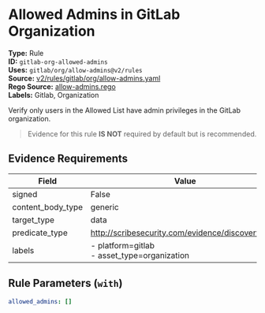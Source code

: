 # Allowed Admins in GitLab Organization  
**Type:** Rule  
**ID:** `gitlab-org-allowed-admins`  
**Uses:** `gitlab/org/allow-admins@v2/rules`  
**Source:** [v2/rules/gitlab/org/allow-admins.yaml](https://github.com/scribe-public/sample-policies/v2/rules/gitlab/org/allow-admins.yaml)  
**Rego Source:** [allow-admins.rego](https://github.com/scribe-public/sample-policies/v2/rules/gitlab/org/allow-admins.rego)  
**Labels:** Gitlab, Organization  

Verify only users in the Allowed List have admin privileges in the GitLab organization.

> Evidence for this rule **IS NOT** required by default but is recommended.


## Evidence Requirements  
| Field | Value |
|-------|-------|
| signed | False |
| content_body_type | generic |
| target_type | data |
| predicate_type | http://scribesecurity.com/evidence/discovery/v0.1 |
| labels | - platform=gitlab<br>- asset_type=organization |

## Rule Parameters (`with`)  
```yaml
allowed_admins: []
```

